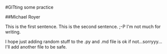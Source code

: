 #GITting some practice

##Michael Royer

This is the first sentence. This is the second sentence. ;-P I'm not much for writing.

I hope just adding random stuff to the .py and .md file is ok if not...sorryyy... 
I'll add another file to be safe.
